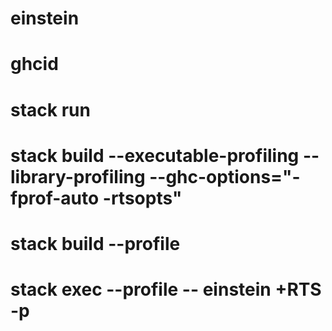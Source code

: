 # einstein

# ghcid

# stack run

# stack build --executable-profiling --library-profiling --ghc-options="-fprof-auto -rtsopts"
# stack build --profile
# stack exec --profile -- einstein +RTS -p
